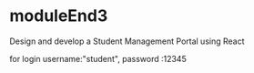 # moduleEnd3


 Design and develop a Student Management Portal using React


 for login username:"student",
 password :12345